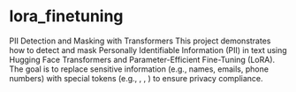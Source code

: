# lora_finetuning
PII Detection and Masking with Transformers
This project demonstrates how to detect and mask Personally Identifiable Information (PII) in text using Hugging Face Transformers and Parameter-Efficient Fine-Tuning (LoRA). The goal is to replace sensitive information (e.g., names, emails, phone numbers) with special tokens (e.g., <NAME>, <EMAIL>, <PHONE>) to ensure privacy compliance.
